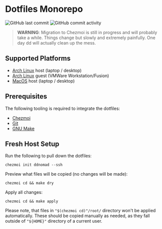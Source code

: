 Dotfiles Monorepo
=================
![GitHub last commit](https://img.shields.io/github/last-commit/ddnomad/dotfiles)
![GitHub commit activity](https://img.shields.io/github/commit-activity/w/ddnomad/dotfiles)

> **WARNING**: Migration to Chezmoi is still in progress and will probably take a while.
> Things change but slowly and extremely painfully. One day dd will actually clean up the mess.

Supported Platforms
-------------------
+ [Arch Linux](https://www.archlinux.org/) host (laptop / desktop)
+ [Arch Linux](https://www.archlinux.org/) guest (VMWare Workstation/Fusion)
+ [MacOS](https://www.apple.com/macos) host (laptop / desktop)

Prerequisites
-------------
The following tooling is required to integrate the dotfiles:
* [Chezmoi](https://www.chezmoi.io/)
* [Git](https://git-scm.com/)
* [GNU Make](https://www.gnu.org/software/make/)

Fresh Host Setup
----------------
Run the following to pull down the dotfiles: 
```
chezmoi init ddnomad --ssh
```

Preview what files will be copied (no changes will be made):
```
chezmoi cd && make dry
```

Apply all changes:
```
chezmoi cd && make apply
```

Please note, that files in `"$(chezmoi cd)"/root/` directory won't be applied
automatically. These should be copied manually as needed, as they fall outside
of `"${HOME}"` directory of a current user.
